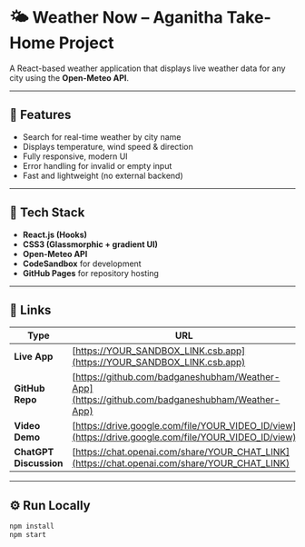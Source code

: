 # 🌤️ Weather Now – Aganitha Take-Home Project

A React-based weather application that displays live weather data for any city using the **Open-Meteo API**.

---

## 🚀 Features
- Search for real-time weather by city name  
- Displays temperature, wind speed & direction  
- Fully responsive, modern UI  
- Error handling for invalid or empty input  
- Fast and lightweight (no external backend)

---

## 🧠 Tech Stack
- **React.js (Hooks)**
- **CSS3 (Glassmorphic + gradient UI)**
- **Open-Meteo API**
- **CodeSandbox** for development
- **GitHub Pages** for repository hosting

---

## 🔗 Links
| Type | URL |
|------|-----|
| **Live App** | [https://YOUR_SANDBOX_LINK.csb.app](https://YOUR_SANDBOX_LINK.csb.app) |
| **GitHub Repo** | [https://github.com/badganeshubham/Weather-App](https://github.com/badganeshubham/Weather-App) |
| **Video Demo** | [https://drive.google.com/file/YOUR_VIDEO_ID/view](https://drive.google.com/file/YOUR_VIDEO_ID/view) |
| **ChatGPT Discussion** | [https://chat.openai.com/share/YOUR_CHAT_LINK](https://chat.openai.com/share/YOUR_CHAT_LINK) |

---

## ⚙️ Run Locally
```bash
npm install
npm start

